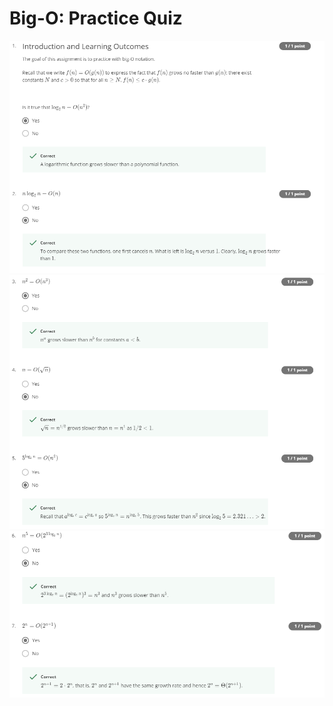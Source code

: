 # Big-O: Practice Quiz

![Question 1](assets/big-o/question-1-2.PNG)
![Question 2](assets/big-o/question-3-5.PNG)
![Question 3](assets/big-o/question-6-7.PNG)

